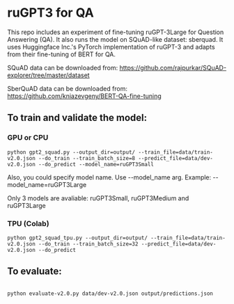 # ruGPT3 for QA

This repo includes an experiment of fine-tuning ruGPT-3Large for Question Answering (QA). It also runs the model on SQuAD-like dataset: sberquad. It uses Huggingface Inc.'s PyTorch implementation of ruGPT-3 and adapts from their fine-tuning of BERT for QA. 

SQuAD data can be downloaded from: https://github.com/rajpurkar/SQuAD-explorer/tree/master/dataset

SberQuAD data can be downloaded from: https://github.com/kniazevgeny/BERT-QA-fine-tuning

## To train and validate the model: 
### GPU or CPU

```
python gpt2_squad.py --output_dir=output/ --train_file=data/train-v2.0.json --do_train --train_batch_size=8 --predict_file=data/dev-v2.0.json --do_predict --model_name=ruGPT3Small

```
Also, you could specify model name. Use --model_name arg. Example: --model_name=ruGPT3Large

Only 3 models are avaliable: ruGPT3Small, ruGPT3Medium and ruGPT3Large
### TPU (Colab)
```
python gpt2_squad_tpu.py --output_dir=output/ --train_file=data/train-v2.0.json --do_train --train_batch_size=32 --predict_file=data/dev-v2.0.json --do_predict

```

## To evaluate: 

```

python evaluate-v2.0.py data/dev-v2.0.json output/predictions.json

```
